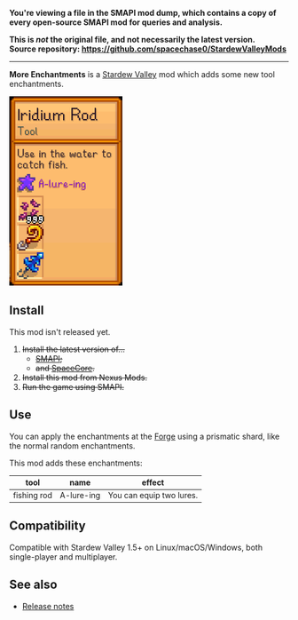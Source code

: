 **You're viewing a file in the SMAPI mod dump, which contains a copy of every open-source SMAPI mod
for queries and analysis.**

**This is _not_ the original file, and not necessarily the latest version.**  
**Source repository: https://github.com/spacechase0/StardewValleyMods**

----

**More Enchantments** is a [Stardew Valley](http://stardewvalley.net/) mod which adds some new
tool enchantments.

![](screenshot.png)

## Install
This mod isn't released yet.

1. ~~Install the latest version of...~~
   * ~~[SMAPI](https://smapi.io);~~
   * ~~and [SpaceCore](https://www.nexusmods.com/stardewvalley/mods/1348).~~
2. ~~Install this mod from Nexus Mods.~~
3. ~~Run the game using SMAPI.~~

## Use
You can apply the enchantments at the [Forge](https://stardewvalleywiki.com/Forge) using a
prismatic shard, like the normal random enchantments.

This mod adds these enchantments:

tool        | name       | effect
----------- | ---------- | ------
fishing rod | A-lure-ing | You can equip two lures.

## Compatibility
Compatible with Stardew Valley 1.5+ on Linux/macOS/Windows, both single-player and multiplayer.

## See also
* [Release notes](release-notes.md)
